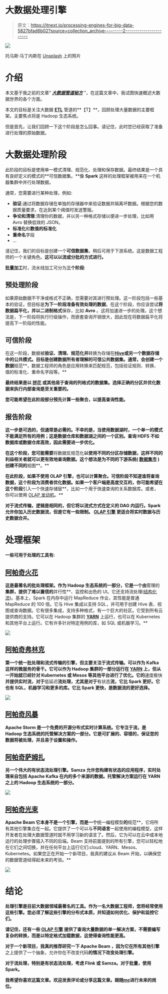 # 大数据处理引擎

> 原文：<https://itnext.io/processing-engines-for-big-data-5827bfad6b02?source=collection_archive---------2----------------------->

![](img/b5e9ca31be3265f1ec98b7895173c475.png)

托马斯·马丁内斯在 [Unsplash](https://unsplash.com?utm_source=medium&utm_medium=referral) 上的照片

# 介绍

本文基于我之前的文章“ [***大数据管道秘方***](/big-data-pipeline-recipe-c416c1782908?source=your_stories_page-------------------------------------) ”，在这篇文章中，我试图快速概述大数据世界的各个方面。

本文的目标是关注大数据 [**ETL**](https://en.wikipedia.org/wiki/Extract,_transform,_load) 管道的**【T】**，回顾处理大量数据的主要框架。主要焦点将是 Hadoop 生态系统。

但是首先，让我们回顾一下这个阶段是怎么回事。请记住，此时您已经获取了准备进行处理的原始数据。

# 大数据处理阶段

此阶段的目标是使用单一模式清理、规范化、处理和保存数据。最终结果是一个具有良好定义的模式的**可信数据集。**像 **Spark** 这样的处理框架被用来在一个机器集群中并行处理数据。

通常，您需要进行某种处理，例如:

*   **验证**:通过将数据存储在单独的存储器中来验证数据并隔离坏数据。根据您的数据质量要求，在达到某个阈值时发送警报。
*   **争论和清理**:清理你的数据，并以另一种格式存储以便进一步处理，比如用 Avro 替换低效的 JSON。
*   **标准化**和**数值的标准化**
*   **重命名**字段
*   …

请记住，我们的目标是创建一个**可信数据集**，稍后可用于下游系统。这是数据工程师的一个关键角色。**这可以以流或分批的方式进行。**

**批量加工**时，流水线加工可分为**三个阶段**:

## **预处理阶段**

如果原始数据不干净或格式不正确，您需要对其进行预处理。这一阶段包括一些基本的验证，但目标是**为下一阶段准备有效处理的数据**。在这个阶段，你应该尝试**将数据扁平化，并以二进制格式**保存，比如 **Avro** 。这将加速进一步的处理。这个想法是，下一阶段将执行行级操作，而嵌套查询开销很大，因此现在将数据扁平化将提高下一阶段的性能。

## **可信阶段**

在这一阶段，数据被**验证、清理、规范化并**转换为存储在[**Hive**](https://hive.apache.org/)**或另一个数据存储中的公共模式。目标是创建数据所有者理解的可信公共数据集。通常，会创建一个数据**规范**，数据工程师的角色是应用转换来匹配规范，包括验证规则、转换、值的标准化、重命名字段等。**

**最终结果是以 [**拼花**](https://parquet.apache.org/) 或其他易于查询的列格式的数据集。选择正确的分区并优化数据来执行内部查询是至关重要的。**

**您可能希望在此阶段部分预先计算一些聚合，以提高查询性能。**

## ****报告阶段****

**这一步是可选的，但通常是必需的。不幸的是，当使用数据湖时，**一个单一的模式不能满足所有的用例**；这是数据仓库和数据湖之间的一个区别。查询 HDFS 不如数据库或数据仓库高效，因此需要进一步优化。**

**在这个阶段，您可能需要**将数据反规范化**以使用不同的分区存储数据，这样不同的利益相关者就可以更有效地查询数据。这个想法是为不同的下游系统( [**数据集市**](https://en.wikipedia.org/wiki/Data_mart) )创建不同的**视图**。**

**在此阶段，如果不使用 OLAP 引擎，也可以计算聚合。可信阶段不知道谁将查询数据，**这个阶段为消费者优化数据**。如果一个客户端是高度交互的，你可能希望在这个阶段**引入一个快速存储层**，比如一个用于快速查询的关系数据库。或者，你可以使用 [OLAP 发动机](/olap-query-engines-for-big-data-5f17b88d6ebc)。**

**对于流式传输，逻辑是相同的，但它将以流式方式在定义的 DAG 内运行。Spark 允许你加入历史数据流，但是它有一些限制。 [**OLAP 引擎**](/olap-query-engines-for-big-data-5f17b88d6ebc) 更适合将实时数据与历史数据合并。**

# ****处理框架****

**一些可用于处理的工具有:**

## **[**阿帕奇火花**](https://spark.apache.org/)**

**这是最著名的批处理框架。作为 Hadoop 生态系统的一部分，它是一个由**管理的**集群，提供了难以置信的**并行性**、监控和出色的 UI。它还支持流处理([结构化流](https://spark.apache.org/docs/latest/structured-streaming-programming-guide.html))。基本上，Spark 在内存中运行 MapReduce 作业，其性能是普通 MapReduce 的 100 倍。它与 Hive 集成以支持 SQL，并可用于创建 Hive 表、视图或查询数据。它有很多集成，支持多种格式，有一个巨大的社区。它受到所有云提供商的支持。它可以在 Hadoop 集群的 [**YARN**](https://hadoop.apache.org/docs/current/hadoop-yarn/hadoop-yarn-site/YARN.html) 上运行，也可以在 Kubernetes 和其他平台上运行。它有许多针对特定用例的库，如 SQL 或机器学习。**

**![](img/ad62e650b879bb5a71fa01c8e6df501f.png)**

## **[**阿帕奇弗林克**](https://flink.apache.org/)**

**第一个统一批处理和流式传输的引擎，但主要关注于流式传输。可以作为 Kafka 这样的微服务的骨干。它可以作为 Hadoop 集群的一部分运行在 [YARN](https://hadoop.apache.org/docs/current/hadoop-yarn/hadoop-yarn-site/YARN.html) 上，但从一开始就已经针对 Kubernetes 或 Mesos 等其他平台进行了优化。它的**速度极快**并提供实时流，对于**低延迟**流处理，尤其是对于**有状态**流，它比 Spark 更好。它也有 SQL，机器学习和更多的库。它比 Spark 更快，是数据流的更好选择。**

**![](img/fad2d3ce3243b27d56e5da7e96e0add2.png)**

## **[**阿帕奇风暴**](https://storm.apache.org/)**

**Apache Storm 是一个免费的开源分布式实时计算系统。它专注于流，是 Hadoop 生态系统的托管解决方案的一部分。它是可扩展的、容错的，保证您的数据将被处理，并且易于设置和操作。**

## **[**阿帕奇萨姆扎**](https://samza.apache.org/)**

**另一个伟大的有状态流处理引擎。Samza 允许您构建有状态的应用程序，实时处理来自包括 Apache Kafka 在内的多个来源的数据。托管解决方案运行在 YARN 之上的 Hadoop 生态系统的一部分。**

**![](img/b5edef42a1c6cb411e734a51de43361d.png)**

## **[**阿帕奇光束**](https://beam.apache.org/)**

**Apache Beam 它本身不是一个引擎，而是一个**统一编程模型**的**规范**，它将所有其他引擎集合在一起。它提供了一个可以与**不同语言**一起使用的编程模型，这样开发者在处理大数据管道时就不用学习新的语言了。然后，它为可以在云中或本地运行的处理步骤插入不同的后端。Beam 支持前面提到的所有引擎，您可以轻松地在它们之间切换，并在任何平台上运行它们:cloud、YARN、Mesos、Kubernetes。如果您正在开始一个新项目，我真的建议从 Beam 开始，以确保您的数据管道经得起未来的考验。**

**![](img/35f7f46bec51fefa106b0434da7c8e01.png)**

# **结论**

**处理引擎是目前大数据领域最著名的工具。作为一名大数据工程师，您将经常使用这些引擎。**您必须了解这些引擎的分布式本质，并知道如何优化、保护和监控它们。****

**请记住，还有一些 [**OLAP 引擎**](/olap-query-engines-for-big-data-5f17b88d6ebc) 提供了查询大量数据的单一解决方案，不需要编写复杂的转换，而是以特定格式加载数据，这使得查询性能更高。**

**对于一个新项目，我真的推荐研究一下 **Apache Beam** ，因为它在所有其他引擎**之上提供了一个抽象，允许你在不改变代码**的情况下改变处理引擎。**

****对于流处理**，特别是有状态流处理，考虑 **Flink** 或 Samza。**对于批量，使用 Spark。****

**我希望你喜欢这篇文章。欢迎发表评论或分享这篇文章。跟随[***me***](https://twitter.com/JavierRamosRod)**进行未来的岗位。****